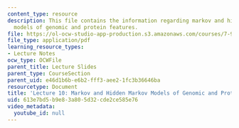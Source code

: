 ```yaml
---
content_type: resource
description: This file contains the information regarding markov and hidden markov
  models of genomic and protein features.
file: https://ol-ocw-studio-app-production.s3.amazonaws.com/courses/7-91j-foundations-of-computational-and-systems-biology-spring-2014/613e7bd5b9e83a805d32cde2ce585e76_MIT7_91JS14_Lecture10.pdf
file_type: application/pdf
learning_resource_types:
- Lecture Notes
ocw_type: OCWFile
parent_title: Lecture Slides
parent_type: CourseSection
parent_uid: e46d1b6b-e6b2-fff3-aee2-1fc3b36646ba
resourcetype: Document
title: 'Lecture 10: Markov and Hidden Markov Models of Genomic and Protein Features'
uid: 613e7bd5-b9e8-3a80-5d32-cde2ce585e76
video_metadata:
  youtube_id: null
---
```

